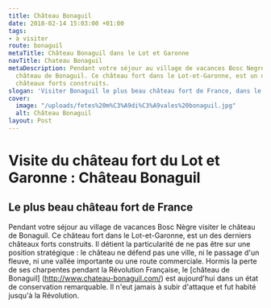 ```yaml
---
title: Château Bonaguil
date: 2018-02-14 15:03:00 +01:00
tags:
- à visiter
route: bonaguil
metaTitle: Château Bonaguil dans le Lot et Garonne
navTitle: Chateau Bonaguil
metaDescription: Pendant votre séjour au village de vacances Bosc Negre visiter le
  château de Bonaguil. Ce château fort dans le Lot-et-Garonne, est un des derniers
  châteaux forts construits.
slogan: 'Visiter Bonaguil le plus beau château fort de France, dans le sud-ouest '
cover:
  image: "/uploads/fetes%20m%C3%A9di%C3%A9vales%20bonaguil.jpg"
  alt: Château Bonaguil
layout: Post
---
```


# Visite du château fort du Lot et Garonne : Château Bonaguil  

##  Le plus beau château fort de France

Pendant votre séjour au village de vacances Bosc Nègre visiter le château de Bonaguil. Ce château fort dans le Lot-et-Garonne, est un des derniers châteaux forts construits.
Il détient la particularité de ne pas être sur une position stratégique : le château ne défend pas une ville, ni le passage d'un fleuve, ni une vallée importante ou une route commerciale.
Hormis la perte de ses charpentes pendant la Révolution Française, le [château de Bonaguil] (http://www.chateau-bonaguil.com/) est aujourd'hui dans un état de conservation remarquable. Il n'eut jamais à subir d'attaque et fut habité jusqu'à la Révolution. 

